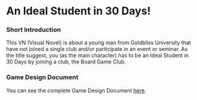 # An Ideal Student in 30 Days!
### Short Introduction
This VN (Visual Novel) is about a young man from Goldbliss University that have not joined a single club and/or participate in an event or seminar. As the title suggest, you (as the main character) has to be an Ideal Student in 30 Days by joining a club, the Board Game Club.
### Game Design Document
You can see the complete Game Design Document <a href="https://docs.google.com/document/d/1ikuLZcX2fM3c26sW0co1H_hCDbO8Qk3ogvAL0VpiXgg/edit?usp=sharing" target="_blank">here</a>.
